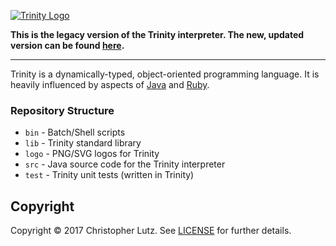 [![Trinity Logo](https://raw.githubusercontent.com/trinity-lang/trinity-legacy/master/logo/logo-horizontal.png)](https://github.com/trinity-lang/trinity-legacy)

**This is the legacy version of the Trinity interpreter.  The new, updated version can be found [here](https://github.com/trinity-lang/trinity).**

---

Trinity is a dynamically-typed, object-oriented programming language.
It is heavily influenced by aspects of [Java](https://www.java.com/) and [Ruby](https://www.ruby-lang.org/).

### Repository Structure
- `bin` - Batch/Shell scripts
- `lib` - Trinity standard library
- `logo` - PNG/SVG logos for Trinity
- `src` - Java source code for the Trinity interpreter
- `test` - Trinity unit tests (written in Trinity)

## Copyright
Copyright &copy; 2017 Christopher Lutz.  See [LICENSE](LICENSE) for further details.
